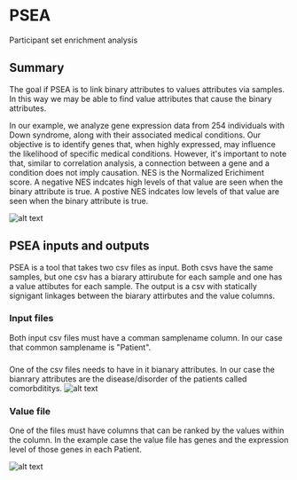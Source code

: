 # PSEA
Participant set enrichment analysis

## Summary
The goal if PSEA is to link binary attributes to values attributes via samples. In this way we may be able to find value  attributes that cause the binary attributes.

In our example, we analyze gene expression data from 254 individuals with Down syndrome, along with their associated medical conditions. Our objective is to identify genes that, when highly expressed, may influence the likelihood of specific medical conditions.  However, it's important to note that, similar to correlation analysis, a connection between a gene and a condition does not imply causation. NES is the Normalized Erichiment score. A negative NES indcates high levels of that value are seen when the binary attribute is true. A postive NES indcates low levels of that value are seen when the binary attribute is true. 

![alt text](https://github.com/Dowell-Lab/psea/blob/main/src/images/results_example_NES.png "results example")



## PSEA inputs and outputs
PSEA is a tool that takes two csv files as input. Both csvs have the same samples, but one csv has a biarary attirubute for each sample and one has a value attibutes for each sample. The output is a csv with statically signigant linkages between the biarary attirbutes and the value columns. 

### Input files
Both input csv files must have a comman samplename column. 
In our case that common samplename is "Patient".

### 
One of the csv files needs to have in it bianary attributes. In our case the bianrary attributes are the disease/disorder of the patients called comorbdititys. 
![alt text](https://github.com/Dowell-Lab/psea/blob/main/src/images/binary_attributes_df.png "binary attributes csv")

### Value file

One of the files must have columns that can be ranked by the values within the column. In the example case the value file has genes and the expression level of those genes in each Patient. 

![alt text](https://github.com/Dowell-Lab/psea/blob/main/src/images/value_df.png "Value csv")


